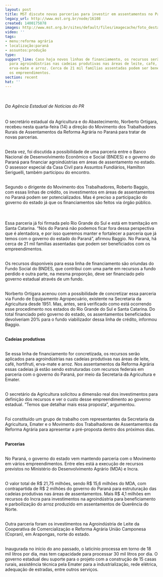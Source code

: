 ```yaml
---
layout: post
title: MST discute novas parcerias para investir em assentamentos no Paraná
legacy_url: http://www.mst.org.br/node/16108
created: 1400175878
images: http://www.mst.org.br/sites/default/files/imagecache/foto_destaque/PR_IMG_3848.jpg
video: ''
tags:
- menu:reforma agrária
- localização:paraná
- assuntos:produção
type: 
support_line: Caso haja novos linhas de financiamento, os recursos serão aplicados
  para agroindústrias nas cadeias produtivas nas áreas de leite, café, hortifruti,
  erva-mate e arroz. Cerca de 21 mil famílias assentadas podem ser beneficiados com
  os empreendimentos.
section: recent
hat: ''
---
```

<p><em><br><br>Da Agência Estadual de Notícias do PR<br></em><br><br>O secretário estadual da Agricultura e do Abastecimento, Norberto Ortigara, recebeu nesta quarta-feira (14) a direção do Movimento dos Trabalhadores Rurais de Assentamentos da Reforma Agrária no Paraná para tratar de novas parcerias.&nbsp;</p><p><br>Desta vez, foi discutida a possibilidade de uma parceria entre o Banco Nacional de Desenvolvimento Econômico e Social (BNDES) e o governo do Paraná para financiar agroindústrias em áreas de assentamento no estado. O assessor especial da Casa Civil para Assuntos Fundiários, Hamilton Seriguelli, também participou do encontro.</p><p><br>Segundo o dirigente do Movimento dos Trabalhadores, Roberto Baggio, com essas linhas de crédito, os investimentos em áreas de assentamentos no Paraná podem ser potencializados. Mas é preciso a participação do governo do estado já que os financiamentos são feitos via órgão público.</p><p><img style="margin: 10px;" src="http://www.mst.org.br/sites/default/files/PR_IMG_3848.jpg" alt=""><br><br>Essa parceria já foi firmada pelo Rio Grande do Sul e está em tramitação em Santa Catarina. “Nós do Paraná não podemos ficar fora dessa perspectiva que é alentadora, e por isso queremos manter e fortalecer a parceria que já temos com o governo do estado do Paraná”, afirmou Baggio. No Paraná, há cerca de 21 mil famílias assentadas que podem ser beneficiados com os empreendimentos.</p><p><br>Os recursos disponíveis para essa linha de financiamento são oriundas do Fundo Social do BNDES, que contribui com uma parte em recursos a fundo perdido e outra parte, na mesma proporção, deve ser financiado pelo governo estadual através de um fundo.&nbsp;</p><p><br>Norberto Ortigara acenou com a possibilidade de concretizar essa parceria via Fundo de Equipamento Agropecuário, existente na Secretaria da Agricultura desde 1951. Mas, antes, será verificado como está ocorrendo esse procedimento nos estados do Rio Grande do Sul e Santa Catarina. Do total financiado pelo governo do estado, os assentamentos beneficiados devolveriam 20% para o fundo viabilizador dessa linha de crédito, informou Baggio.</p><p><strong><br>Cadeias produtivas</strong>&nbsp;</p><p><br>Se essa linha de financiamento for concretizada, os recursos serão aplicados para agroindústrias nas cadeias produtivas nas áreas de leite, café, hortifruti, erva-mate e arroz. Nos assentamentos da Reforma Agrária essas cadeias já estão sendo estruturadas com recursos federais em parceria com o governo do Paraná, por meio da Secretaria da Agricultura e Emater.</p><p><br>O secretário da Agricultura solicitou a dimensão real dos investimentos para definição dos recursos e ver o custo desse empreendimento ao governo estadual. “Temos que detalhar mais essa proposta”, argumentou.&nbsp;</p><p><br>Foi constituído um grupo de trabalho com representantes da Secretaria da Agricultura, Emater e o Movimento dos Trabalhadores de Assentamentos da Reforma Agrária para apresentar a pré-proposta dentro dos próximos dias.</p><p><strong><br>Parcerias</strong>&nbsp;</p><p><br>No Paraná, o governo do estado vem mantendo parceria com o Movimento em vários empreendimentos. Entre eles está a execução de recursos previstos no Ministério do Desenvolvimento Agrário (MDA) e Incra.&nbsp;</p><p><br>O valor total de R$ 21,75 milhões, sendo R$ 15,6 milhões do MDA, com contrapartida de R$ 2 milhões do governo do Paraná para estruturação das cadeias produtivas nas áreas de assentamentos. Mais R$ 4,1 milhões em recursos do Incra para investimentos na agroindústria para beneficiamento e parboilização do arroz produzido em assentamentos de Querência do Norte.</p><p><br>Outra parceria foram os investimentos na Agroindústria de Leite da Cooperativa de Comercialização e Reforma Agrária União Camponesa (Copran), em Arapongas, norte do estado.</p><p><br>Inaugurada no início do ano passado, o laticínio processa em torno de 18 mil litros por dia, mas tem capacidade para processar 30 mil litros por dia. O governo estadual deu suporte para o projeto com a construção de 15 casas rurais, assistência técnica pela Emater para a industrialização, rede elétrica, adequação de estradas, entre outros serviços.</p><div>&nbsp;</div><div>&nbsp;</div>
